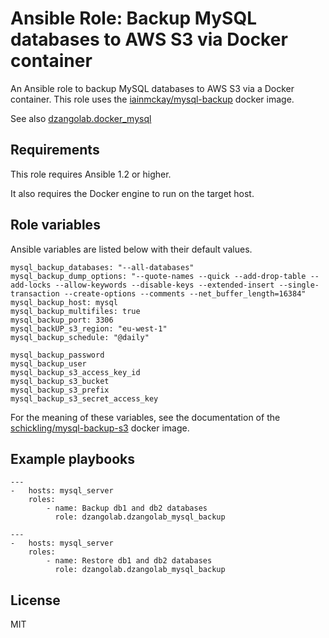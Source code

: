 # Ansible Role: Backup MySQL databases to AWS S3 via Docker container

An Ansible role to backup MySQL databases to AWS S3 via a Docker container. This role uses the [iainmckay/mysql-backup](https://hub.docker.com/r/iainmckay/mysql-backup/) docker image.

See also [dzangolab.docker_mysql](https://galaxy.ansible.com/dzangolab/docker_mysql/)

## Requirements

This role requires Ansible 1.2 or higher.

It also requires the Docker engine to run on the target host.

## Role variables

Ansible variables are listed below with their default values.

```
mysql_backup_databases: "--all-databases"
mysql_backup_dump_options: "--quote-names --quick --add-drop-table --add-locks --allow-keywords --disable-keys --extended-insert --single-transaction --create-options --comments --net_buffer_length=16384"
mysql_backup_host: mysql
mysql_backup_multifiles: true
mysql_backup_port: 3306
mysql_backUP_s3_region: "eu-west-1"
mysql_backup_schedule: "@daily"

mysql_backup_password
mysql_backup_user
mysql_backup_s3_access_key_id
mysql_backup_s3_bucket
mysql_backup_s3_prefix
mysql_backup_s3_secret_access_key
```

For the meaning of these variables, see the documentation of the [schickling/mysql-backup-s3](https://github.com/schickling/dockerfiles/tree/master/mysql-backup-s3) docker image.

## Example playbooks

```
---
- 	hosts: mysql_server
	roles:
		- name: Backup db1 and db2 databases
		  role: dzangolab.dzangolab_mysql_backup
```

```
---
- 	hosts: mysql_server
	roles:
		- name: Restore db1 and db2 databases
		  role: dzangolab.dzangolab_mysql_backup
```

## License

MIT

